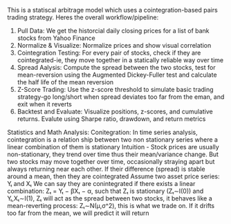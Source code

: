 This is a statiscal arbitrage model which uses a cointegration-based pairs trading strategy.
Heres the overall workflow/pipeline:
1. Pull Data: We get the historcial daily closing prices for a list of bank stocks from Yahoo Finance
2. Normalize & Visualize: Normalize prices and show visual correlation
3. Cointegration Testing: For every pair of stocks, check if they are cointegrated-ie, they move together in a statically reliable way over time
4. Spread Aalysis: Compute the spread between the two stocks, test for mean-reversion using the Augmented Dickey-Fuller test and calculate the half life of the mean reversion
5. Z-Score Trading: Use the z-score threshold to simulate basic trading strategy-go long/short when spread deviates too far from the eman, and exit when it reverts
6. Backtest and Evaluate: Visualize positions, z-scores, and cumulative returns. Evalute using Sharpe ratio, drawdown, and return metrics

Statistics and Math Analysis:
Conitegration:
In time series analysis, cointegration is a relation ship between two non stationary series where a linear combination of them is stationary
Intuition - Stock prices are usually non-stationary, they trend over time thus their mean/variance change. But two stocks may move together over time, occasionally straying apart but always returning near each other. If their difference (spread) is stable around a mean, then they are cointegrated
Assume two asset price series: Yₜ and Xₜ
We can say they are conintegrated if there exists a linear combination: Zₜ = Yₜ − βXₜ − α, such that Zₜ is stationary (Zₜ∼I(0)) and Yₜ,Xₜ∼I(1),
Zₜ will act as the spread between two stocks, it behaves like a mean-reverting process: Zₜ∼N(μ,σ^2), this is what we trade on. If it drifts too far from the mean, we will predict it will return
